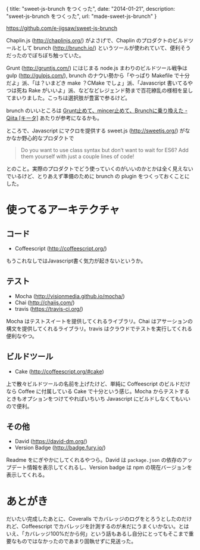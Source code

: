 {
  title: "sweet-js-brunch をつくった",
  date: "2014-01-21",
  description: "sweet-js-brunch をつくった",
  url: "made-sweet-js-brunch"
}

https://github.com/e-jigsaw/sweet-js-brunch

Chaplin.js (http://chaplinjs.org/) がよさげで、Chaplin のプロダクトのビルドツールとして brunch (http://brunch.io/) というツールが使われていて、便利そうだったのでぼちぼち触っていた。

Grunt (http://gruntjs.com/) にはじまる node.js まわりのビルドツール戦争は gulp (http://gulpjs.com/), brunch のナウい勢から「やっぱり Makefile で十分だよ」派、「は？いまどき make ？CMake でしょ」派、「Javascript 書いてるやつは死ね Rake がいいよ」派、などなどレジェンド勢まで百花繚乱の様相を呈してまいりました。こっちは選択肢が豊富で参るけど。

brunch のいいところは [Grunt止めて、mincer止めて、Brunchに乗り換えた - Qiita [キータ]](http://qiita.com/hadashiA/items/9f5fb4134bf87a560b82) あたりが参考になるかも。

ところで、Javascript にマクロを提供する sweet.js (http://sweetjs.org/) がなかなか野心的なプロダクトで

> Do you want to use class syntax but don’t want to wait for ES6? Add them yourself with just a couple lines of code!

とのこと。実際のプロダクトでどう使っていくのがいいのかとかは全く見えないでいるけど、とりあえず準備のために brunch の plugin をつくっておくことにした。

# 使ってるアーキテクチャ

## コード

* Coffeescript (http://coffeescript.org/)

もうこれなしではJavascript書く気力が起きないというか。

## テスト

* Mocha (http://visionmedia.github.io/mocha/)
* Chai (http://chaijs.com/)
* travis (https://travis-ci.org/)

Mocha はテストスイートを提供してくれるライブラリ。Chai はアサーションの構文を提供してくれるライブラリ。travis はクラウドでテストを実行してくれる便利なやつ。

## ビルドツール

* Cake (http://coffeescript.org/#cake)

上で散々ビルドツールの名前を上げたけど、単純に Coffeescript のビルドだけなら Coffee に付属している Cake で十分という感じ。Mocha からテストするときもオプションをつけてやればいちいち Javascript にビルドしなくてもいいので便利。

## その他

* David (https://david-dm.org/)
* Version Badge (http://badge.fury.io/)

Readme をにぎやかにしてくれるやつら。David は `package.json` の依存のアップデート情報を表示してくれるし、Version badge は npm の現在バージョンを表示してくれる。

# あとがき

だいたい完成したあとに、Coveralls でカバレッジのログをとろうとしたのだけれど、Coffeescript でカバレッジを計測するのが未だにうまくいかない。とはいえ、「カバレッジ100%だから何」という話もあるし自分にとってもそこまで重要なものではなかったのであまり固執せずに見送った。

